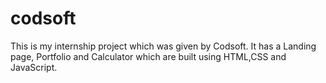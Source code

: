 # codsoft
This is my internship project which was given by Codsoft. It has a Landing page, Portfolio and Calculator which are built using HTML,CSS and JavaScript.
